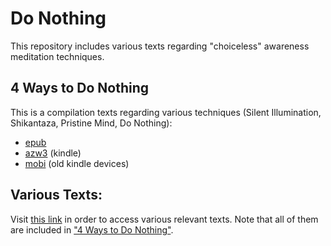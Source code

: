# Do Nothing

This repository includes various texts regarding "choiceless" awareness meditation techniques.


## 4 Ways to Do Nothing

This is a compilation texts regarding various techniques (Silent Illumination, Shikantaza, Pristine Mind, Do Nothing):

- [epub](https://github.com/atrahhdis/donothing/raw/master/4%20ways%20to%20do%20nothing/ebooks/4%20ways%20to%20do%20nothing%20-%20Various.epub)
- [azw3](https://github.com/atrahhdis/donothing/raw/master/4%20ways%20to%20do%20nothing/ebooks/4%20ways%20to%20do%20nothing%20-%20Various.azw3) (kindle)
- [mobi](https://github.com/atrahhdis/donothing/raw/master/4%20ways%20to%20do%20nothing/ebooks/4%20ways%20to%20do%20nothing%20-%20Various.mobi) (old kindle devices)


## Various Texts:

Visit [this link](https://github.com/atrahhdis/donothing/tree/master/various) in order to access various relevant texts. Note that all of them are included in ["4 Ways to Do Nothing"](https://github.com/atrahhdis/donothing#4-ways-to-do-nothing).